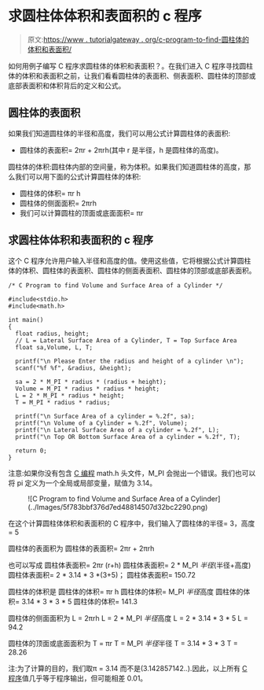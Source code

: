 # 求圆柱体体积和表面积的 c 程序

> 原文:[https://www . tutorialgateway . org/c-program-to-find-圆柱体的体积和表面积/](https://www.tutorialgateway.org/c-program-to-find-volume-and-surface-area-of-a-cylinder/)

如何用例子编写 C 程序求圆柱体的体积和表面积？。在我们进入 C 程序寻找圆柱体的体积和表面积之前，让我们看看圆柱体的表面积、侧表面积、圆柱体的顶部或底部表面积和体积背后的定义和公式。

## 圆柱体的表面积

如果我们知道圆柱体的半径和高度，我们可以用公式计算圆柱体的表面积:

*   圆柱体的表面积= 2πr + 2πrh(其中 r 是半径，h 是圆柱体的高度)。

圆柱体的体积:圆柱体内部的空间量，称为体积。如果我们知道圆柱体的高度，那么我们可以用下面的公式计算圆柱体的体积:

*   圆柱体的体积= πr h
*   圆柱体的侧面面积= 2πrh
*   我们可以计算圆柱的顶面或底面面积= πr

## 求圆柱体体积和表面积的 c 程序

这个 C 程序允许用户输入半径和高度的值。使用这些值，它将根据公式计算圆柱体的体积、圆柱体的表面积、圆柱体的侧面表面积、圆柱体的顶部或底部表面积。

```
/* C Program to find Volume and Surface Area of a Cylinder */

#include<stdio.h>
#include<math.h> 

int main()
{
  float radius, height;
  // L = Lateral Surface Area of a Cylinder, T = Top Surface Area
  float sa,Volume, L, T;

  printf("\n Please Enter the radius and height of a cylinder \n");
  scanf("%f %f", &radius, &height);

  sa = 2 * M_PI * radius * (radius + height);
  Volume = M_PI * radius * radius * height;
  L = 2 * M_PI * radius * height;
  T = M_PI * radius * radius;

  printf("\n Surface Area of a cylinder = %.2f", sa);
  printf("\n Volume of a Cylinder = %.2f", Volume);
  printf("\n Lateral Surface Area of a cylinder = %.2f", L);
  printf("\n Top OR Bottom Surface Area of a cylinder = %.2f", T);

  return 0;
}
```

注意:如果你没有包含 [C 编程](https://www.tutorialgateway.org/c-programming/) math.h 头文件，M_PI 会抛出一个错误。我们也可以将 pi 定义为一个全局或局部变量，赋值为 3.14。

<figure class="wp-block-image">![C Program to find Volume and Surface Area of a Cylinder](../Images/5f783bbf376d7ed48814507d32bc2290.png)</figure>

在这个计算圆柱体体积和表面积的 C 程序中，我们输入了圆柱体的半径= 3，高度= 5

圆柱体的表面积为
圆柱体的表面积= 2πr + 2πrh

也可以写成
圆柱体表面积= 2πr (r+h)
圆柱体表面积= 2 * M_PI *半径*(半径+高度)
圆柱体表面积= 2 * 3.14 * 3 *(3+5)；
圆柱体表面积= 150.72

圆柱体的体积是
圆柱体的体积= πr h
圆柱体的体积= M_PI *半径*高度
圆柱体的体积= 3.14 * 3 * 3 * 5
圆柱体的体积= 141.3

圆柱体的侧面面积为
L = 2πrh
L = 2 * M_PI *半径*高度
L = 2 * 3.14 * 3 * 5
L = 94.2

圆柱体的顶面或底面面积为
T = πr
T = M_PI *半径*半径
T = 3.14 * 3 * 3
T = 28.26

注:为了计算的目的，我们取π = 3.14 而不是(3.142857142..).因此，以上所有 [C 程序](https://www.tutorialgateway.org/c-programming-examples/)值几乎等于程序输出，但可能相差 0.01。